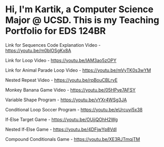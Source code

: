 # Hi, I'm Kartik, a Computer Science Major @ UCSD. This is my Teaching Portfolio for EDS 124BR

Link for Sequences Code Explanation Video - https://youtu.be/m0blOSgKx8A

Link for Loop Video - https://youtu.be/IAM3ao5zOPY

Link for Animal Parade Loop Video - https://youtu.be/mVyTK0s3wYM

Nested Repeat Video - https://youtu.be/rpBouCBLrvE

Monkey Banana Game Video - https://youtu.be/05HPye7AFSY

Variable Shape Program - https://youtu.be/vYXr4WSg3JA

Conditional Loop Soccer Program - https://youtu.be/eUrcuyi5x38 

If-Else Target Game - https://youtu.be/OUjjQOhH2Wg 

Nested If-Else Game - https://youtu.be/4DFjwYp8VdI

Compound Conditionals Game - https://youtu.be/XE3RJTmqjTM

